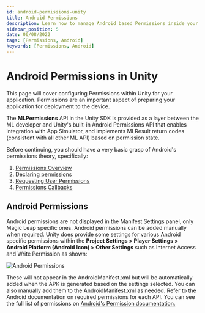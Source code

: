 ```yaml
---
id: android-permissions-unity
title: Android Permissions
description: Learn how to manage Android based Permissions inside your Magic Leap application. 
sidebar_position: 5
date: 06/08/2022
tags: [Permissions, Android]
keywords: [Permissions, Android]
---
```


# Android Permissions in Unity

This page will cover configuring Permissions within Unity for your application. Permissions are an important aspect of preparing your application for deployment to the device.

The **MLPermissions** API in the Unity SDK is provided as a layer between the ML developer and Unity's built-in Android Permissions API that enables integration with App Simulator, and implements MLResult return codes (consistent with all other ML API) based on permission state.

Before continuing, you should have a very basic grasp of Android's permissions theory, specifically:

1. [Permissions Overview](https://docs.unity3d.com/ScriptReference/Android.Permission.html)
2. [Declaring permissions](https://docs.unity3d.com/Manual/android-permissions-declare.html)
3. [Requesting User Permissions](https://docs.unity3d.com/ScriptReference/Android.Permission.RequestUserPermission.html)
4. [Permissions Callbacks](https://docs.unity3d.com/ScriptReference/Android.PermissionCallbacks.html)

## Android Permissions

Android permissions are not displayed in the Manifest Settings panel, only Magic Leap specific ones. Android permissions can be added manually when required. Unity does provide some settings for various Android specific permissions within the **Project Settings > Player Settings > Android Platform (Android Icon) > Other Settings** such as Internet Access and Write Permission as shown:

![Android Permissions](/img/unity/AndroidPermissions.png)

These will not appear in the AndroidManifest.xml but will be automatically added when the APK is generated based on the settings selected. You can also manually add them to the AndroidManifest.xml as needed. Refer to the Android documentation on required permissions for each API. You can see the full list of permissions on [Android's Permission documentation.](https://developer.android.com/reference/android/Manifest.permission)
